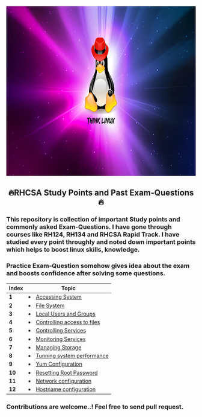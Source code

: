 
<img src="/image/Linux.PNG" width="1000" height="450">

## <center>🔥**RHCSA Study Points and Past Exam-Questions**🔥</center> 

### This repository is collection of important Study points and commonly asked Exam-Questions. I have gone through courses like RH124, RH134 and RHCSA Rapid Track. I have studied every point throughly and noted down important points which helps to boost linux skills, knowledge. 
### Practice Exam-Question somehow gives idea about the exam and boosts confidence after solving some questions.

| Index  | Topic                                                                                |
| ------ | ------------------------------------------------------------------------------------ |
| **1**  | [<li>Accessing System</li>](RHCSA_Content/Accessing_System.md)                       |
| **2**  | [<li>File System</li>](RHCSA_Content/File_System.md)                                 |
| **3**  | [<li>Local Users and Groups</li>](RHCSA_Content/Local_Users_and_Groups.md)           |
| **4**  | [<li>Controlling access to files</li>](RHCSA_Content/controlling_access_to_files.md) |
| **5**  | [<li>Controlling Services</li>](RHCSA_Content/Controlling_Services.md)               |
| **6**  | [<li>Monitoring Services</li>](RHCSA_Content/Monitoring_Services.md)                 |
| **7**  | [<li>Managing Storage</li>](RHCSA_Content/Managing_Storage.md)                       |
| **8**  | [<li>Tunning system performance</li>](RHCSA_Content/tunning_system_performance.md)   |
| **9**  | [<li>Yum Configuration</li>](RHCSA_Content/yum.md)                                   |
| **10** | [<li>Resetting Root Password</li>](RHCSA_Content/resetting_root_password.md)         |
| **11** | [<li>Network configuration</li>](RHCSA_Content/Networking.md)                        |
| **12** | [<li>Hostname configuration</li>](RHCSA_Content/hostname.md)                         |

### Contributions are welcome..! Feel free to send pull request.
